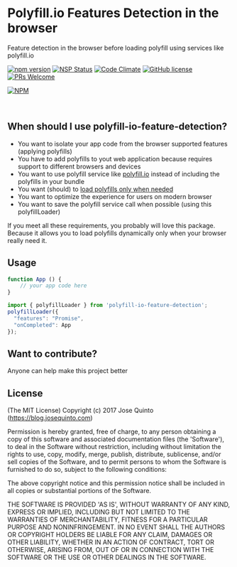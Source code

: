 # Polyfill.io Features Detection in the browser
Feature detection in the browser before loading polyfill using services like polyfill.io

[![npm version](https://badge.fury.io/js/polyfill-io-feature-detection.svg)](https://badge.fury.io/js/polyfill-io-feature-detection)
[![NSP Status](https://nodesecurity.io/orgs/jquinto/projects/97ba8357-aca4-44b2-b17a-62e69e9d0bd2/badge)](https://nodesecurity.io/orgs/jquinto/projects/97ba8357-aca4-44b2-b17a-62e69e9d0bd2)
[![Code Climate](https://codeclimate.com/github/jquintozamora/polyfill-io-feature-detection/badges/gpa.svg)](https://codeclimate.com/github/jquintozamora/polyfill-io-feature-detection)
[![GitHub license](https://img.shields.io/badge/license-MIT-blue.svg)](https://raw.githubusercontent.com/jquintozamora/polyfill-io-feature-detection/master/LICENSE)
[![PRs Welcome](https://img.shields.io/badge/PRs-welcome-brightgreen.svg)](Readme.md#want-to-contribute)

[![NPM](https://nodei.co/npm/polyfill-io-feature-detection.png?downloads=true)](https://nodei.co/npm/polyfill-io-feature-detection/)

<br />

## When should I use polyfill-io-feature-detection?
+ You want to isolate your app code from the browser supported features (applying polyfills)
+ You have to add polyfills to yout web application because requires support to different browsers and devices
+ You want to use polyfill service like [polyfill.io](https://polyfill.io/v2/docs) instead of including the polyfills in your bundle
+ You want (should) to [load polyfills only when needed](https://philipwalton.com/articles/loading-polyfills-only-when-needed)
+ You want to optimize the experience for users on modern browser
+ You want to save the polyfill service call when possible (using this polyfillLoader)

If you meet all these requirements, you probably will love this package. Because it allows you to load polyfills dynamically only when your browser really need it.


## Usage
```js
function App () {
    // your app code here
}

import { polyfillLoader } from 'polyfill-io-feature-detection';
polyfillLoader({
  "features": "Promise",
  "onCompleted": App
});
```


## Want to contribute?
Anyone can help make this project better

## License
(The MIT License)
Copyright (c) 2017 Jose Quinto (https://blog.josequinto.com)

Permission is hereby granted, free of charge, to any person obtaining a copy of this software and associated documentation files (the 'Software'), to deal in the Software without restriction, including without limitation the rights to use, copy, modify, merge, publish, distribute, sublicense, and/or sell copies of the Software, and to permit persons to whom the Software is furnished to do so, subject to the following conditions:

The above copyright notice and this permission notice shall be included in all copies or substantial portions of the Software.

THE SOFTWARE IS PROVIDED 'AS IS', WITHOUT WARRANTY OF ANY KIND, EXPRESS OR IMPLIED, INCLUDING BUT NOT LIMITED TO THE WARRANTIES OF MERCHANTABILITY, FITNESS FOR A PARTICULAR PURPOSE AND NONINFRINGEMENT. IN NO EVENT SHALL THE AUTHORS OR COPYRIGHT HOLDERS BE LIABLE FOR ANY CLAIM, DAMAGES OR OTHER LIABILITY, WHETHER IN AN ACTION OF CONTRACT, TORT OR OTHERWISE, ARISING FROM, OUT OF OR IN CONNECTION WITH THE SOFTWARE OR THE USE OR OTHER DEALINGS IN THE SOFTWARE.
